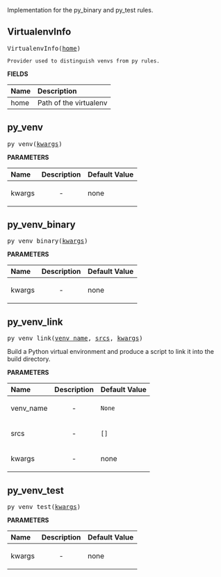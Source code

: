<!-- Generated with Stardoc: http://skydoc.bazel.build -->

Implementation for the py_binary and py_test rules.

<a id="VirtualenvInfo"></a>

## VirtualenvInfo

<pre>
VirtualenvInfo(<a href="#VirtualenvInfo-home">home</a>)
</pre>


    Provider used to distinguish venvs from py rules.
    

**FIELDS**


| Name  | Description |
| :------------- | :------------- |
| <a id="VirtualenvInfo-home"></a>home |  Path of the virtualenv    |


<a id="py_venv"></a>

## py_venv

<pre>
py_venv(<a href="#py_venv-kwargs">kwargs</a>)
</pre>



**PARAMETERS**


| Name  | Description | Default Value |
| :------------- | :------------- | :------------- |
| <a id="py_venv-kwargs"></a>kwargs |  <p align="center"> - </p>   |  none |


<a id="py_venv_binary"></a>

## py_venv_binary

<pre>
py_venv_binary(<a href="#py_venv_binary-kwargs">kwargs</a>)
</pre>



**PARAMETERS**


| Name  | Description | Default Value |
| :------------- | :------------- | :------------- |
| <a id="py_venv_binary-kwargs"></a>kwargs |  <p align="center"> - </p>   |  none |


<a id="py_venv_link"></a>

## py_venv_link

<pre>
py_venv_link(<a href="#py_venv_link-venv_name">venv_name</a>, <a href="#py_venv_link-srcs">srcs</a>, <a href="#py_venv_link-kwargs">kwargs</a>)
</pre>

Build a Python virtual environment and produce a script to link it into the build directory.

**PARAMETERS**


| Name  | Description | Default Value |
| :------------- | :------------- | :------------- |
| <a id="py_venv_link-venv_name"></a>venv_name |  <p align="center"> - </p>   |  <code>None</code> |
| <a id="py_venv_link-srcs"></a>srcs |  <p align="center"> - </p>   |  <code>[]</code> |
| <a id="py_venv_link-kwargs"></a>kwargs |  <p align="center"> - </p>   |  none |


<a id="py_venv_test"></a>

## py_venv_test

<pre>
py_venv_test(<a href="#py_venv_test-kwargs">kwargs</a>)
</pre>



**PARAMETERS**


| Name  | Description | Default Value |
| :------------- | :------------- | :------------- |
| <a id="py_venv_test-kwargs"></a>kwargs |  <p align="center"> - </p>   |  none |


